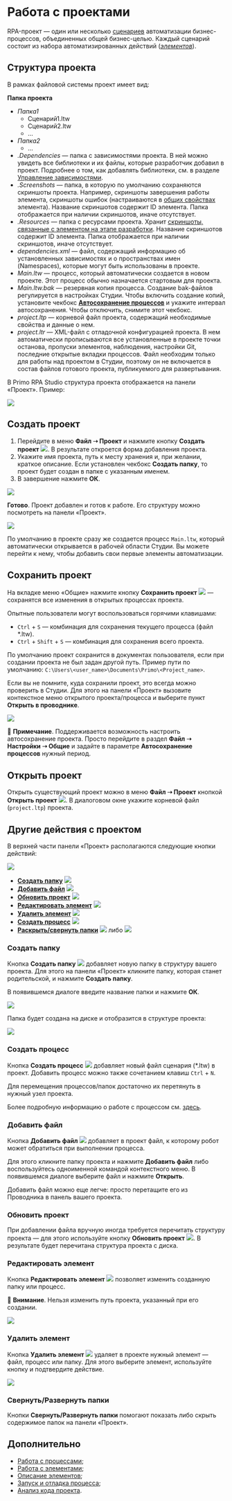 # Работа с проектами

RPA-проект — один или несколько [сценариев](https://docs.primo-rpa.ru/primo-rpa/primo-studio/process) автоматизации бизнес-процессов, объединенных общей бизнес-целью. Каждый сценарий состоит из набора автоматизированных действий ([*элементов*](https://docs.primo-rpa.ru/primo-rpa/primo-studio/process/elements)). 

## Структура проекта

В рамках файловой системы проект имеет вид:

**Папка проекта**
  
  * *Папка1*
    * Сценарий1.ltw
    * Сценарий2.ltw
    * …
 * *Папка2*
    * …
 * *.Dependencies* — папка с зависимостями проекта. В ней можно увидеть все библиотеки и их файлы, которые разработчик добавил в проект. Подробнее о том, как добавлять библиотеки, см. в разделе [Управление зависимостями](https://docs.primo-rpa.ru/primo-rpa/primo-studio/projects/manage-dependencies).
 * *.Screenshots* — папка, в которую по умолчанию сохраняются скриншоты проекта. Например, скриншоты завершения работы элемента, скриншоты ошибок (настраиваются в [общих свойствах](https://docs.primo-rpa.ru/primo-rpa/primo-studio/process/elements#svoistva-elementa) элемента). Название скриншотов содержит ID элемента. Папка отображается при наличии скриншотов, иначе отсутствует. 
 * *.Resources* — папка с ресурсами проекта. Хранит [скриншоты, связанные с элементом на этапе разработки](https://docs.primo-rpa.ru/primo-rpa/primo-studio/process/elements#rabota-so-skrinshotami-vnutri-elementa). Название скриншотов содержит ID элемента. Папка отображается при наличии скриншотов, иначе отсутствует. 
 * *dependencies.xml* — файл, содержащий информацию об установленных зависимостях и о пространствах имен (Namespaces), которые могут быть использованы в проекте.
 * *Main.ltw* — процесс, который автоматически создается в новом проекте. Этот процесс обычно назначается стартовым для проекта.
 * *Main.ltw.bak* — резервная копия процесса. Создание bak-файлов регулируется в настройках Студии. Чтобы включить создание копий, установите чекбокс **[Автосохранение процессов](https://docs.primo-rpa.ru/primo-rpa/primo-studio/settings#obshie)** и укажите интервал автосохранения. Чтобы отключить, снимите этот чекбокс.
* *project.ltp* — корневой файл проекта, содержащий необходимые свойства и данные о нем.
* *project.ltr* — XML-файл с отладочной конфигурацией проекта. В нем автоматически прописываются все установленные в проекте точки останова, пропуски элементов, наблюдения, настройки Git, последние открытые вкладки процессов. Файл необходим только для работы над проектом в Студии, поэтому он не включается в состав файлов готового проекта, публикуемого для развертывания.

В Primo RPA Studio структура проекта отображается на панели «Проект». Пример:

![](../resources/projects/projectexample-on-panel-project.png)


## Создать проект

1. Перейдите в меню **Файл ➝ Проект** и нажмите кнопку **Создать проект** ![](../resources/projects/0-169.png). В результате откроется форма добавления проекта.
2. Укажите имя проекта, путь к месту хранения и, при желании, краткое описание. Если установлен чекбокс **Создать папку**, то проект будет создан в папке с указанным именем.
3. В завершение нажмите **ОК**.

![](../resources/projects/image-651.png)

**Готово**. Проект добавлен и готов к работе. Его структуру можно посмотреть  на панели «Проект».

![](../resources/projects/project-tree-1.png)

По умолчанию в проекте сразу же создается процесс `Main.ltw`, который автоматически открывается в рабочей области Студии. Вы можете перейти к нему, чтобы добавить свои первые элементы автоматизации. 


## Сохранить проект

На вкладке меню «Общие» нажмите кнопку **Сохранить проект** ![](../resources/projects/4-2.png) — сохранятся все изменения в открытых процессах проекта. 

Опытные пользователи могут воспользоваться горячими клавишами:
* `Ctrl` + `S` — комбинация для сохранения текущего процесса (файл \*.ltw).
* `Ctrl` + `Shift` + `S` — комбинация для сохранения всего проекта.

По умолчанию проект сохранится в документах пользователя, если при создании проекта не был задан другой путь. Пример пути по умолчанию: `C:\Users\<user_name>\Documents\Primo\<Project_name>`.

Если вы не помните, куда сохранили проект, это всегда можно проверить в Студии. Для этого на панели «Проект» вызовите контекстное меню открытого проекта/процесса и выберите пункт **Открыть в проводнике**.

![](../resources/projects/open-project-in-explorer.png)

:small_blue_diamond: **Примечание**. Поддерживается возможность настроить автосохранение проекта. Просто перейдите в раздел **Файл ➝ Настройки ➝ Общие** и задайте в параметре **Автосохранение процессов** нужный период.


## Открыть проект

Открыть существующий проект можно в меню **Файл ➝ Проект** кнопкой **Открыть проект** ![](../resources/projects/3-11.png). В диалоговом окне укажите корневой файл (`project.ltp`) проекта.


## Другие действия с проектом

В верхней части панели «Проект» располагаются следующие кнопки действий: 

![](../resources/projects/activity-buttons-with-project.png)

* **[Создать папку](https://docs.primo-rpa.ru/primo-rpa/primo-studio/projects#sozdat-papku)** ![](../resources/projects/5-7.png)
* **[Добавить файл](https://docs.primo-rpa.ru/primo-rpa/primo-studio/projects#dobavit-fail)** ![](../resources/projects/file-add-1.png)
* **[Обновить проект](https://docs.primo-rpa.ru/primo-rpa/primo-studio/projects#obnovit-proekt)** ![](../resources/projects/update-project-button.png)
* **[Редактировать элемент](https://docs.primo-rpa.ru/primo-rpa/primo-studio/projects#redaktirovat-element)** ![](../resources/projects/4-1-1-2-1-1-1-2-1-7.png)
* **[Удалить элемент](https://docs.primo-rpa.ru/primo-rpa/primo-studio/projects#udalit-element)** ![](../resources/projects/10-2-1-2-1-1-1-2-1-6.png)
* **[Создать процесс](https://docs.primo-rpa.ru/primo-rpa/primo-studio/projects#sozdat-process)** ![](../resources/projects/создать-процесс.png)
* **[Раскрыть/свернуть папки](https://docs.primo-rpa.ru/primo-rpa/primo-studio/projects#svernut-razvernut-papki)** ![](../resources/projects/expand-folders-1.png) либо ![](../resources/projects/collapse-folders-1.png)

### Создать папку

Кнопка **Создать папку** ![](../resources/projects/5-7.png) добавляет новую папку в структуру вашего проекта. Для этого на панели «Проект» кликните папку, которая станет родительской, и нажмите **Создать папку**. 

В появившемся диалоге введите название папки и нажмите **ОК**.

![](../resources/projects/6-6.png)

Папка будет создана на диске и отобразится в структуре проекта:

![](../resources/projects/image-720.png)

### Создать процесс

Кнопка **Создать процесс** ![](../resources/projects/создать-процесс.png) добавляет новый файл сценария (\*.ltw) в проект. Добавить процесс можно также сочетанием клавиш `Ctrl` + `N`.

Для перемещения процессов/папок достаточно их перетянуть в нужный узел проекта.

Более подробную информацию о работе с процессом см. [здесь](https://docs.primo-rpa.ru/primo-rpa/primo-studio/process).

### Добавить файл

Кнопка **Добавить файл** ![](../resources/projects/file-add-1.png) добавляет в проект файл, к которому робот может обратиться при выполнении процесса.

Для этого кликните папку проекта и нажмите **Добавить файл** либо воспользуйтесь одноименной командой контекстного меню. В появившемся диалоге выберите файл и нажмите **Открыть**. 

Добавить файл можно еще легче: просто перетащите его из Проводника в панель вашего проекта.

### Обновить проект

При добавлении файла вручную иногда требуется перечитать структуру проекта — для этого используйте кнопку **Обновить проект** ![](../resources/projects/update-project-button.png). В результате будет перечитана структура проекта с диска.

### Редактировать элемент

Кнопка **Редактировать элемент** ![](../resources/projects/4-1-1-2-1-1-1-2-1-7.png) позволяет изменить созданную папку или процесс.

:small_orange_diamond: **Внимание**. Нельзя изменить путь проекта, указанный при его создании.

![](../resources/projects/9-3.png)

### Удалить элемент

Кнопка **Удалить элемент** ![](../resources/projects/10-2-1-2-1-1-1-2-1-6.png) удаляет в проекте нужный элемент — файл, процесс или папку. Для этого выберите элемент, используйте кнопку и подтвердите действие.

![](../resources/projects/11.png)

### Свернуть/Развернуть папки

Кнопки **Свернуть/Развернуть папки** помогают показать либо скрыть содержимое папок на панели «Проект».


## Дополнительно

* [Работа с процессами](https://docs.primo-rpa.ru/primo-rpa/primo-studio/process);
* [Работа с элементами](https://docs.primo-rpa.ru/primo-rpa/primo-studio/process/elements);
* [Описание элементов](https://docs.primo-rpa.ru/primo-rpa/g_elements/el_basic);
* [Запуск и отладка процесса](https://docs.primo-rpa.ru/primo-rpa/primo-studio/process/debug);
* [Анализ кода проекта](https://docs.primo-rpa.ru/primo-rpa/primo-studio/projects/analyzer).

